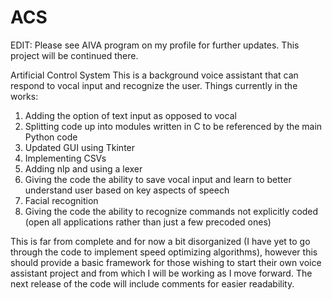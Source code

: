 # ACS

EDIT: Please see AIVA program on my profile for further updates. This project will be continued there. 

Artificial Control System 
This is a background voice assistant that can respond to vocal input and recognize the user. 
Things currently in the works:
1. Adding the option of text input as opposed to vocal 
2. Splitting code up into modules written in C to be referenced by the main Python code
3. Updated GUI using Tkinter 
4. Implementing CSVs  
5. Adding nlp and using a lexer 
6. Giving the code the ability to save vocal input and learn to better understand user based on key aspects of speech
7. Facial recognition 
8. Giving the code the ability to recognize commands not explicitly coded (open all applications rather than just a few precoded ones)

This is far from complete and for now a bit disorganized (I have yet to go through the code to implement speed optimizing algorithms), however this should provide a basic framework for those wishing to start their own voice assistant project and from which I will be working as I move forward. The next release of the code will include comments for easier readability. 
